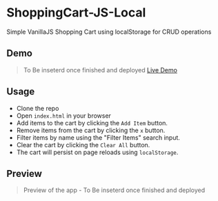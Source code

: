 # ShoppingCart-JS-Local

Simple VanillaJS Shopping Cart using localStorage for CRUD operations

## Demo

> To Be inseterd once finished and deployed
> [Live Demo](https://justsomeaddress.com)

## Usage

- Clone the repo
- Open `index.html` in your browser
- Add items to the cart by clicking the `Add Item` button.
- Remove items from the cart by clicking the `x` button.
- Filter items by name using the "Filter Items" search input.
- Clear the cart by clicking the `Clear All` button.
- The cart will persist on page reloads using `localStorage`.

## Preview

> Preview of the app - To Be inseterd once finished and deployed
